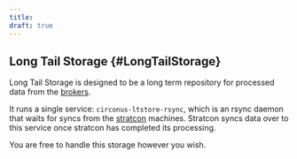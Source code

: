 ```yaml
---
title:
draft: true
---
```


## Long Tail Storage {#LongTailStorage}
Long Tail Storage is designed to be a long term repository for processed data from the [brokers](/Roles/broker.md).

It runs a single service: `circonus-ltstore-rsync`, which is an rsync daemon that waits for syncs from the [stratcon](/circonus/wiki.php/OperationManual/Roles/stratcon.md) machines.  Stratcon syncs data over to this service once stratcon has completed its processing.

You are free to handle this storage however you wish.
